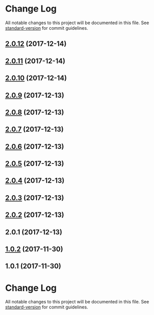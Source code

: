 # Change Log

All notable changes to this project will be documented in this file. See [standard-version](https://github.com/conventional-changelog/standard-version) for commit guidelines.

<a name="2.0.12"></a>
## [2.0.12](https://github.com/gromver/rx-form/compare/v2.0.11...v2.0.12) (2017-12-14)



<a name="2.0.11"></a>
## [2.0.11](https://github.com/gromver/rx-form/compare/v2.0.10...v2.0.11) (2017-12-14)



<a name="2.0.10"></a>
## [2.0.10](https://github.com/gromver/rx-form/compare/v2.0.9...v2.0.10) (2017-12-14)



<a name="2.0.9"></a>
## [2.0.9](https://github.com/gromver/rx-form/compare/v2.0.8...v2.0.9) (2017-12-13)



<a name="2.0.8"></a>
## [2.0.8](https://github.com/gromver/rx-form/compare/v2.0.7...v2.0.8) (2017-12-13)



<a name="2.0.7"></a>
## [2.0.7](https://github.com/gromver/rx-form/compare/v2.0.6...v2.0.7) (2017-12-13)



<a name="2.0.6"></a>
## [2.0.6](https://github.com/gromver/rx-form/compare/v2.0.5...v2.0.6) (2017-12-13)



<a name="2.0.5"></a>
## [2.0.5](https://github.com/gromver/rx-form/compare/v2.0.4...v2.0.5) (2017-12-13)



<a name="2.0.4"></a>
## [2.0.4](https://github.com/gromver/rx-form/compare/v2.0.3...v2.0.4) (2017-12-13)



<a name="2.0.3"></a>
## [2.0.3](https://github.com/gromver/rx-form/compare/v2.0.2...v2.0.3) (2017-12-13)



<a name="2.0.2"></a>
## [2.0.2](https://github.com/gromver/rx-form/compare/v2.0.1...v2.0.2) (2017-12-13)



<a name="2.0.1"></a>
## 2.0.1 (2017-12-13)



<a name="1.0.2"></a>
## [1.0.2](https://github.com/gromver/deep-model/compare/v1.0.1...v1.0.2) (2017-11-30)



<a name="1.0.1"></a>
## 1.0.1 (2017-11-30)



# Change Log

All notable changes to this project will be documented in this file. See [standard-version](https://github.com/conventional-changelog/standard-version) for commit guidelines.
